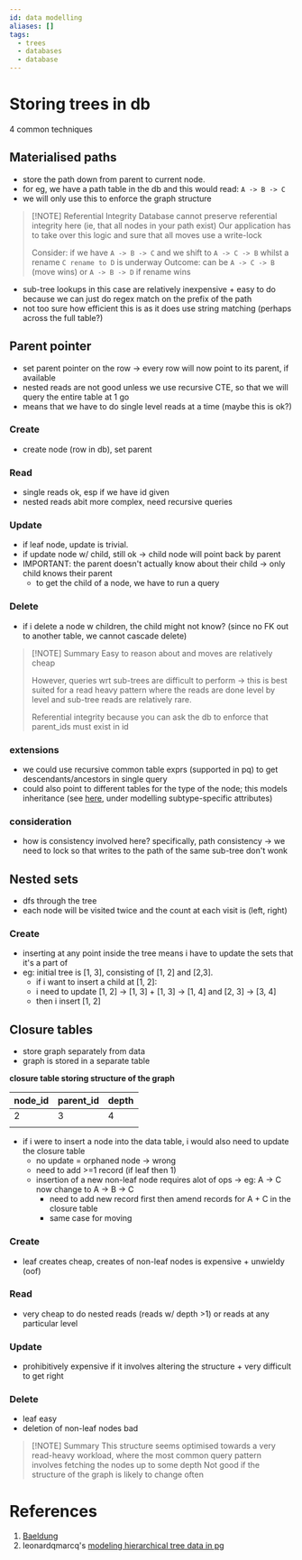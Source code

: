 ```yaml
---
id: data modelling
aliases: []
tags:
  - trees
  - databases
  - database
---
```


# Storing trees in db 
4 common techniques 

## Materialised paths
- store the path down from parent to current node. 
- for eg, we have a path table in the db and this would read: `A -> B -> C`
- we will only use this to enforce the graph structure 

> [!NOTE] Referential Integrity 
> Database cannot preserve referential integrity here (ie, that all nodes in your path exist) 
> Our application has to take over this logic and sure that all moves use a write-lock 
> 
> Consider: if we have `A -> B -> C` and we shift to `A -> C -> B` whilst a rename `C rename to D` is underway
> Outcome: can be `A -> C -> B` (move wins) or `A -> B -> D` if rename wins

- sub-tree lookups in this case are relatively inexpensive + easy to do because we can just do regex match on the prefix of the path
- not too sure how efficient this is as it does use string matching (perhaps across the full table?) 

## Parent pointer 
- set parent pointer on the row -> every row will now point to its parent, if available
- nested reads are not good unless we use recursive CTE, so that we will query the entire table at 1 go
- means that we have to do single level reads at a time (maybe this is ok?)

### Create 
- create node (row in db), set parent 

### Read 
- single reads ok, esp if we have id given
- nested reads abit more complex, need recursive queries 

### Update 
- if leaf node, update is trivial. 
- if update node w/ child, still ok -> child node will point back by parent 
- IMPORTANT: the parent doesn't actually know about their child -> only child knows their parent 
  - to get the child of a node, we have to run a query

### Delete
- if i delete a node w children, the child might not know? (since no FK out to another table, we cannot cascade delete)

> [!NOTE] Summary 
> Easy to reason about and moves are relatively cheap 
> 
> However, queries wrt sub-trees are difficult to perform -> this is best suited for a read heavy pattern where the reads are done level by level and sub-tree reads are relatively rare.
> 
> Referential integrity because you can ask the db to enforce that parent_ids must exist in id

### extensions 
- we could use recursive common table exprs (supported in pq) to get descendants/ancestors in single query 
- could also point to different tables for the type of the node; this models inheritance (see [here](https://leonardqmarcq.com/posts/modeling-hierarchical-tree-data), under modelling subtype-specific attributes)

### consideration
- how is consistency involved here? specifically, path consistency -> we need to lock so that writes to the path of the same sub-tree don't wonk

## Nested sets 
- dfs through the tree 
- each node will be visited twice and the count at each visit is (left, right)

### Create 
- inserting at any point inside the tree means i have to update the sets that it's a part of
- eg: initial tree is [1, 3], consisting of [1, 2] and [2,3]. 
  - if i want to insert a child at [1, 2]: 
  - i need to update [1, 2] -> [1, 3] + [1, 3] -> [1, 4] and [2, 3] -> [3, 4]
  - then i insert [1, 2]

## Closure tables
- store graph separately from data 
- graph is stored in a separate table 

**closure table storing structure of the graph** 

| node_id | parent_id | depth |
| ------- | --------- | ----- |
| 2       | 3         | 4     |
|         |           |       |

- if i were to insert a node into the data table, i would also need to update the closure table
  - no update = orphaned node -> wrong
  - need to add >=1 record (if leaf then 1) 
  - insertion of a new non-leaf node requires alot of ops -> eg: A -> C now change to A -> B -> C
    - need to add new record first then amend records for A + C in the closure table 
    - same case for moving

### Create
- leaf creates cheap, creates of non-leaf nodes is expensive + unwieldy (oof)

### Read 
- very cheap to do nested reads (reads w/ depth >1) or reads at any particular level

### Update 
- prohibitively expensive if it involves altering the structure + very difficult to get right

### Delete 
- leaf easy 
- deletion of non-leaf nodes bad 

> [!NOTE] Summary 
> This structure seems optimised towards a very read-heavy workload, where the most common query pattern involves fetching the nodes up to some depth 
> Not good if the structure of the graph is likely to change often 

# References 
1. [Baeldung](https://www.baeldung.com/cs/storing-tree-in-rdb) 
2. leonardqmarcq's [modeling hierarchical tree data in pg](https://leonardqmarcq.com/posts/modeling-hierarchical-tree-data)
